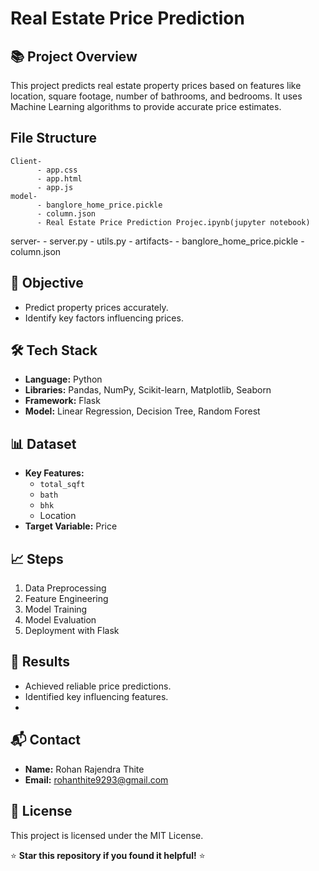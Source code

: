 # Real Estate Price Prediction

## 📚 Project Overview
This project predicts real estate property prices based on features like location, square footage, number of bathrooms, and bedrooms. It uses Machine Learning algorithms to provide accurate price estimates.

## File Structure 
    Client-
          - app.css
          - app.html
          - app.js
    model-
          - banglore_home_price.pickle
          - column.json
          - Real Estate Price Prediction Projec.ipynb(jupyter notebook)
   server-
          - server.py
          - utils.py
          - artifacts-
                      - banglore_home_price.pickle
                      - column.json
                      
## 🚀 Objective
- Predict property prices accurately.
- Identify key factors influencing prices.

## 🛠️ Tech Stack
- **Language:** Python
- **Libraries:** Pandas, NumPy, Scikit-learn, Matplotlib, Seaborn
- **Framework:** Flask
- **Model:** Linear Regression, Decision Tree, Random Forest

## 📊 Dataset
- **Key Features:**
   - `total_sqft`
   - `bath`
   - `bhk`
   - Location
- **Target Variable:** Price

## 📈 Steps
1. Data Preprocessing
2. Feature Engineering
3. Model Training
4. Model Evaluation
5. Deployment with Flask

## 🎯 Results
- Achieved reliable price predictions.
- Identified key influencing features.
- 
## 📬 Contact
- **Name:** Rohan Rajendra Thite
- **Email:** rohanthite9293@gmail.com

## 📜 License
This project is licensed under the MIT License.

⭐ **Star this repository if you found it helpful!** ⭐

